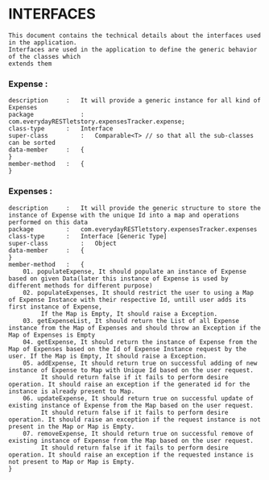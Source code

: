 # INTERFACES

	This document contains the technical details about the interfaces used in the application.
	Interfaces are used in the application to define the generic behavior of the classes which
	extends them

### Expense :

	description		:	It will provide a generic instance for all kind of Expenses
	package 			:	com.everydayRESTletstory.expensesTracker.expense;
	class-type		:	Interface
	super-class 		:	Comparable<T> // so that all the sub-classes can be sorted
	data-member		:	{
	}
	member-method	:	{
	}

### Expenses :

	description		:	It will provide the generic structure to store the instance of Expense with the unique Id into a map and operations performed on this data 
	package			:	com.everydayRESTletstory.expensesTracker.expenses
	class-type		:	Interface [Generic Type]
	super-class 		:	Object
	data-member		:	{
	}
	member-method	:	{
		01. populateExpense, It should populate an instance of Expense based on given Data(later this instance of Expense is used by different methods for different purpose)
		02. populateExpenses, It should restrict the user to using a Map of Expense Instance with their respective Id, untill user adds its first instance of Expense, 
			 If the Map is Empty, It should raise a Exception.
		03. getExpenseList, It should return the List of all Expense instance from the Map of Expenses and should throw an Exception if the Map of Expenses is Empty
		04. getExpense, It should return the instance of Expense from the Map of Expenses based on the Id of Expense Instance request by the user. If the Map is Empty, It should raise a Exception.
		05. addExpense, It should return true on successful adding of new instance of Expense to Map with Unique Id based on the user request. 
			 It should return false if it fails to perform desire operation. It should raise an exception if the generated id for the instance is already present to Map.
		06. updateExpense, It should return true on successful update of existing instance of Expense from the Map based on the user request. 
			 It should return false if it fails to perform desire operation. It should raise an exception if the request instance is not present in the Map or Map is Empty.
		07. removeExpense, It should return true on successful remove of existing instance of Expense from the Map based on the user request. 
			 It should return false if it fails to perform desire operation. It should raise an exception if the requested instance is not present to Map or Map is Empty.
	}
